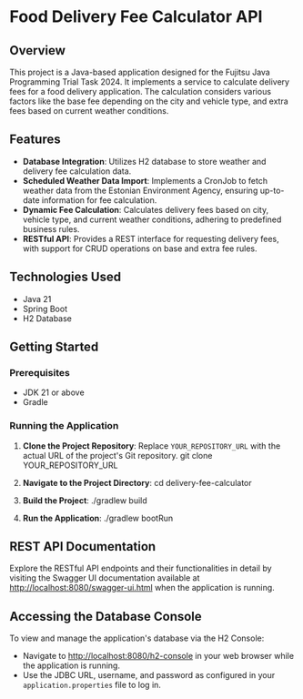 # Food Delivery Fee Calculator API

## Overview
This project is a Java-based application designed for the Fujitsu Java Programming Trial Task 2024. It implements a service to calculate delivery fees for a food delivery application. The calculation considers various factors like the base fee depending on the city and vehicle type, and extra fees based on current weather conditions.

## Features
- **Database Integration**: Utilizes H2 database to store weather and delivery fee calculation data.
- **Scheduled Weather Data Import**: Implements a CronJob to fetch weather data from the Estonian Environment Agency, ensuring up-to-date information for fee calculation.
- **Dynamic Fee Calculation**: Calculates delivery fees based on city, vehicle type, and current weather conditions, adhering to predefined business rules.
- **RESTful API**: Provides a REST interface for requesting delivery fees, with support for CRUD operations on base and extra fee rules.

## Technologies Used
- Java 21
- Spring Boot
- H2 Database

## Getting Started

### Prerequisites
- JDK 21 or above
- Gradle

### Running the Application
1. **Clone the Project Repository**:
   Replace `YOUR_REPOSITORY_URL` with the actual URL of the project's Git repository.
   git clone YOUR_REPOSITORY_URL

2. **Navigate to the Project Directory**:
   cd delivery-fee-calculator

3. **Build the Project**:
   ./gradlew build

4. **Run the Application**:
   ./gradlew bootRun

## REST API Documentation
Explore the RESTful API endpoints and their functionalities in detail by visiting the Swagger UI documentation available at [http://localhost:8080/swagger-ui.html](http://localhost:8080/swagger-ui.html) when the application is running.

## Accessing the Database Console
To view and manage the application's database via the H2 Console:
- Navigate to [http://localhost:8080/h2-console](http://localhost:8080/h2-console) in your web browser while the application is running.
- Use the JDBC URL, username, and password as configured in your `application.properties` file to log in.





   
